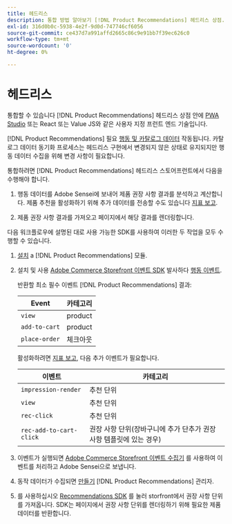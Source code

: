 ```yaml
---
title: 헤드리스
description: 통합 방법 알아보기 [!DNL Product Recommendations] 헤드리스 상점.
exl-id: 316d0b0c-5938-4e2f-9d0d-747746cf6056
source-git-commit: ce437d7a991affd2665c86c9e91bb7f39ec626c0
workflow-type: tm+mt
source-wordcount: '0'
ht-degree: 0%

---
```


# 헤드리스

통합할 수 있습니다 [!DNL Product Recommendations] 헤드리스 상점 안에 [PWA Studio](https://developer.adobe.com/commerce/pwa-studio/) 또는 React 또는 Value JS와 같은 사용자 지정 프런트 엔드 기술입니다.

[!DNL Product Recommendations] 필요 [행동 및 카탈로그 데이터](https://devdocs.magento.com/recommendations/product-recs.html#typesofdata) 작동됩니다. 카탈로그 데이터 동기화 프로세스는 헤드리스 구현에서 변경되지 않은 상태로 유지되지만 행동 데이터 수집을 위해 변경 사항이 필요합니다.

통합하려면 [!DNL Product Recommendations] 헤드리스 스토어프런트에서 다음을 수행해야 합니다.

1. 행동 데이터를 Adobe Sensei에 보내어 제품 권장 사항 결과를 분석하고 계산합니다. 제품 추천을 활성화하기 위해 추가 데이터를 전송할 수도 있습니다 [지표 보고](workspace.md).

1. 제품 권장 사항 결과를 가져오고 페이지에서 해당 결과를 렌더링합니다.

다음 워크플로우에 설명된 대로 사용 가능한 SDK를 사용하여 이러한 두 작업을 모두 수행할 수 있습니다.

1. [설치](install-configure.md) a [!DNL Product Recommendations] 모듈.

1. 설치 및 사용 [Adobe Commerce Storefront 이벤트 SDK](https://devdocs.magento.com/shared-services/storefront-events-sdk.html) 발사하다 [행동 이벤트](https://devdocs.magento.com/recommendations/events.html).

   반환할 최소 필수 이벤트 [!DNL Product Recommendations] 결과:

   | Event | 카테고리 |
   |--- | ---|
   | `view` | product |
   | `add-to-cart` | product |
   | `place-order` | 체크아웃 |

   활성화하려면 [지표 보고](workspace.md), 다음 추가 이벤트가 필요합니다.

   | 이벤트 | 카테고리 |
   |--- | ---|
   | `impression-render` | 추천 단위 |
   | `view` | 추천 단위 |
   | `rec-click` | 추천 단위 |
   | `rec-add-to-cart-click` | 권장 사항 단위(장바구니에 추가 단추가 권장 사항 템플릿에 있는 경우) |

1. 이벤트가 실행되면 [Adobe Commerce Storefront 이벤트 수집기](https://devdocs.magento.com/shared-services/storefront-event-collector.html) 를 사용하여 이벤트를 처리하고 Adobe Sensei으로 보냅니다.

1. 동작 데이터가 수집되면 [만들기](create.md) [!DNL Product Recommendations] 관리자.

1. 를 사용하십시오 [Recommendations SDK](https://devdocs.magento.com/recommendations/recs-api.html) 를 눌러 storfront에서 권장 사항 단위를 가져옵니다. SDK는 페이지에서 권장 사항 단위를 렌더링하기 위해 필요한 제품 데이터를 반환합니다.
